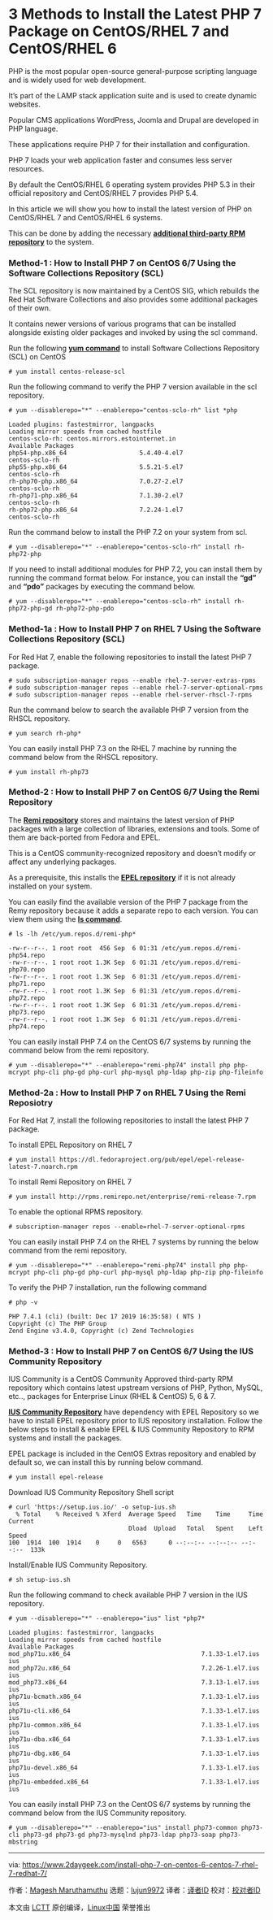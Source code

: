 [#]: collector: (lujun9972)
[#]: translator: (gxlct008)
[#]: reviewer: ( )
[#]: publisher: ( )
[#]: url: ( )
[#]: subject: (3 Methods to Install the Latest PHP 7 Package on CentOS/RHEL 7 and CentOS/RHEL 6)
[#]: via: (https://www.2daygeek.com/install-php-7-on-centos-6-centos-7-rhel-7-redhat-7/)
[#]: author: (Magesh Maruthamuthu https://www.2daygeek.com/author/magesh/)

3 Methods to Install the Latest PHP 7 Package on CentOS/RHEL 7 and CentOS/RHEL 6
======

PHP is the most popular open-source general-purpose scripting language and is widely used for web development.

It’s part of the LAMP stack application suite and is used to create dynamic websites.

Popular CMS applications WordPress, Joomla and Drupal are developed in PHP language.

These applications require PHP 7 for their installation and configuration.

PHP 7 loads your web application faster and consumes less server resources.

By default the CentOS/RHEL 6 operating system provides PHP 5.3 in their official repository and CentOS/RHEL 7 provides PHP 5.4.

In this article we will show you how to install the latest version of PHP on CentOS/RHEL 7 and CentOS/RHEL 6 systems.

This can be done by adding the necessary **[additional third-party RPM repository][1]** to the system.

### Method-1 : How to Install PHP 7 on CentOS 6/7 Using the Software Collections Repository (SCL)

The SCL repository is now maintained by a CentOS SIG, which rebuilds the Red Hat Software Collections and also provides some additional packages of their own.

It contains newer versions of various programs that can be installed alongside existing older packages and invoked by using the scl command.

Run the following **[yum command][2]** to install Software Collections Repository (SCL) on CentOS

```
# yum install centos-release-scl
```

Run the following command to verify the PHP 7 version available in the scl repository.

```
# yum --disablerepo="*" --enablerepo="centos-sclo-rh" list *php

Loaded plugins: fastestmirror, langpacks
Loading mirror speeds from cached hostfile
centos-sclo-rh: centos.mirrors.estointernet.in
Available Packages
php54-php.x86_64                    5.4.40-4.el7                 centos-sclo-rh
php55-php.x86_64                    5.5.21-5.el7                 centos-sclo-rh
rh-php70-php.x86_64                 7.0.27-2.el7                 centos-sclo-rh
rh-php71-php.x86_64                 7.1.30-2.el7                 centos-sclo-rh
rh-php72-php.x86_64                 7.2.24-1.el7                 centos-sclo-rh
```

Run the command below to install the PHP 7.2 on your system from scl.

```
# yum --disablerepo="*" --enablerepo="centos-sclo-rh" install rh-php72-php
```

If you need to install additional modules for PHP 7.2, you can install them by running the command format below. For instance, you can install the **“gd”** and **“pdo”** packages by executing the command below.

```
# yum --disablerepo="*" --enablerepo="centos-sclo-rh" install rh-php72-php-gd rh-php72-php-pdo
```

### Method-1a : How to Install PHP 7 on RHEL 7 Using the Software Collections Repository (SCL)

For Red Hat 7, enable the following repositories to install the latest PHP 7 package.

```
# sudo subscription-manager repos --enable rhel-7-server-extras-rpms
# sudo subscription-manager repos --enable rhel-7-server-optional-rpms
# sudo subscription-manager repos --enable rhel-server-rhscl-7-rpms
```

Run the command below to search the available PHP 7 version from the RHSCL repository.

```
# yum search rh-php*
```

You can easily install PHP 7.3 on the RHEL 7 machine by running the command below from the RHSCL repository.

```
# yum install rh-php73
```

### Method-2 : How to Install PHP 7 on CentOS 6/7 Using the Remi Repository

The **[Remi repository][3]** stores and maintains the latest version of PHP packages with a large collection of libraries, extensions and tools. Some of them are back-ported from Fedora and EPEL.

This is a CentOS community-recognized repository and doesn’t modify or affect any underlying packages.

As a prerequisite, this installs the **[EPEL repository][4]** if it is not already installed on your system.

You can easily find the available version of the PHP 7 package from the Remy repository because it adds a separate repo to each version. You can view them using the **[ls command][5]**.

```
# ls -lh /etc/yum.repos.d/remi-php*

-rw-r--r--. 1 root root  456 Sep  6 01:31 /etc/yum.repos.d/remi-php54.repo
-rw-r--r--. 1 root root 1.3K Sep  6 01:31 /etc/yum.repos.d/remi-php70.repo
-rw-r--r--. 1 root root 1.3K Sep  6 01:31 /etc/yum.repos.d/remi-php71.repo
-rw-r--r--. 1 root root 1.3K Sep  6 01:31 /etc/yum.repos.d/remi-php72.repo
-rw-r--r--. 1 root root 1.3K Sep  6 01:31 /etc/yum.repos.d/remi-php73.repo
-rw-r--r--. 1 root root 1.3K Sep  6 01:31 /etc/yum.repos.d/remi-php74.repo
```

You can easily install PHP 7.4 on the CentOS 6/7 systems by running the command below from the remi repository.

```
# yum --disablerepo="*" --enablerepo="remi-php74" install php php-mcrypt php-cli php-gd php-curl php-mysql php-ldap php-zip php-fileinfo
```

### Method-2a : How to Install PHP 7 on RHEL 7 Using the Remi Reposiotry

For Red Hat 7, install the following repositories to install the latest PHP 7 package.

To install EPEL Repository on RHEL 7

```
# yum install https://dl.fedoraproject.org/pub/epel/epel-release-latest-7.noarch.rpm
```

To install Remi Repository on RHEL 7

```
# yum install http://rpms.remirepo.net/enterprise/remi-release-7.rpm
```

To enable the optional RPMS repository.

```
# subscription-manager repos --enable=rhel-7-server-optional-rpms
```

You can easily install PHP 7.4 on the RHEL 7 systems by running the below command from the remi repository.

```
# yum --disablerepo="*" --enablerepo="remi-php74" install php php-mcrypt php-cli php-gd php-curl php-mysql php-ldap php-zip php-fileinfo
```

To verify the PHP 7 installation, run the following command

```
# php -v

PHP 7.4.1 (cli) (built: Dec 17 2019 16:35:58) ( NTS )
Copyright (c) The PHP Group
Zend Engine v3.4.0, Copyright (c) Zend Technologies
```

### Method-3 : How to Install PHP 7 on CentOS 6/7 Using the IUS Community Repository

IUS Community is a CentOS Community Approved third-party RPM repository which contains latest upstream versions of PHP, Python, MySQL, etc.., packages for Enterprise Linux (RHEL &amp; CentOS) 5, 6 &amp; 7.

**[IUS Community Repository][6]** have dependency with EPEL Repository so we have to install EPEL repository prior to IUS repository installation. Follow the below steps to install &amp; enable EPEL &amp; IUS Community Repository to RPM systems and install the packages.

EPEL package is included in the CentOS Extras repository and enabled by default so, we can install this by running below command.

```
# yum install epel-release
```

Download IUS Community Repository Shell script

```
# curl 'https://setup.ius.io/' -o setup-ius.sh
  % Total    % Received % Xferd  Average Speed   Time    Time     Time  Current
                                 Dload  Upload   Total   Spent    Left  Speed
100  1914  100  1914    0     0   6563      0 --:--:-- --:--:-- --:--:--  133k
```

Install/Enable IUS Community Repository.

```
# sh setup-ius.sh
```

Run the following command to check available PHP 7 version in the IUS repository.

```
# yum --disablerepo="*" --enablerepo="ius" list *php7*

Loaded plugins: fastestmirror, langpacks
Loading mirror speeds from cached hostfile
Available Packages
mod_php71u.x86_64                                    7.1.33-1.el7.ius                       ius
mod_php72u.x86_64                                    7.2.26-1.el7.ius                       ius
mod_php73.x86_64                                     7.3.13-1.el7.ius                       ius
php71u-bcmath.x86_64                                 7.1.33-1.el7.ius                       ius
php71u-cli.x86_64                                    7.1.33-1.el7.ius                       ius
php71u-common.x86_64                                 7.1.33-1.el7.ius                       ius
php71u-dba.x86_64                                    7.1.33-1.el7.ius                       ius
php71u-dbg.x86_64                                    7.1.33-1.el7.ius                       ius
php71u-devel.x86_64                                  7.1.33-1.el7.ius                       ius
php71u-embedded.x86_64                               7.1.33-1.el7.ius                       ius
```

You can easily install PHP 7.3 on the CentOS 6/7 systems by running the command below from the IUS Community repository.

```
# yum --disablerepo="*" --enablerepo="ius" install php73-common php73-cli php73-gd php73-gd php73-mysqlnd php73-ldap php73-soap php73-mbstring
```

--------------------------------------------------------------------------------

via: https://www.2daygeek.com/install-php-7-on-centos-6-centos-7-rhel-7-redhat-7/

作者：[Magesh Maruthamuthu][a]
选题：[lujun9972][b]
译者：[译者ID](https://github.com/译者ID)
校对：[校对者ID](https://github.com/校对者ID)

本文由 [LCTT](https://github.com/LCTT/TranslateProject) 原创编译，[Linux中国](https://linux.cn/) 荣誉推出

[a]: https://www.2daygeek.com/author/magesh/
[b]: https://github.com/lujun9972
[1]: https://www.2daygeek.com/8-additional-thirdparty-yum-repositories-centos-rhel-fedora-linux/
[2]: https://www.2daygeek.com/yum-command-examples-manage-packages-rhel-centos-systems/
[3]: https://www.2daygeek.com/install-enable-remi-repository-on-centos-rhel-fedora-linux/
[4]: https://www.2daygeek.com/install-enable-epel-repository-on-rhel-centos-oracle-linux/
[5]: https://www.2daygeek.com/linux-unix-ls-command-display-directory-contents/
[6]: https://www.2daygeek.com/install-enable-ius-community-repository-on-rhel-centos/
